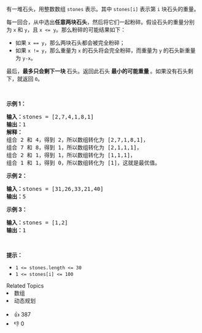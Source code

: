 <p>有一堆石头，用整数数组 <code>stones</code> 表示。其中 <code>stones[i]</code> 表示第 <code>i</code> 块石头的重量。</p>

<p>每一回合，从中选出<strong>任意两块石头</strong>，然后将它们一起粉碎。假设石头的重量分别为 <code>x</code> 和 <code>y</code>，且 <code>x <= y</code>。那么粉碎的可能结果如下：</p>

<ul>
	<li>如果 <code>x == y</code>，那么两块石头都会被完全粉碎；</li>
	<li>如果 <code>x != y</code>，那么重量为 <code>x</code> 的石头将会完全粉碎，而重量为 <code>y</code> 的石头新重量为 <code>y-x</code>。</li>
</ul>

<p>最后，<strong>最多只会剩下一块 </strong>石头。返回此石头 <strong>最小的可能重量 </strong>。如果没有石头剩下，就返回 <code>0</code>。</p>

<p> </p>

<p><strong>示例 1：</strong></p>

<pre>
<strong>输入：</strong>stones = [2,7,4,1,8,1]
<strong>输出：</strong>1
<strong>解释：</strong>
组合 2 和 4，得到 2，所以数组转化为 [2,7,1,8,1]，
组合 7 和 8，得到 1，所以数组转化为 [2,1,1,1]，
组合 2 和 1，得到 1，所以数组转化为 [1,1,1]，
组合 1 和 1，得到 0，所以数组转化为 [1]，这就是最优值。
</pre>

<p><strong>示例 2：</strong></p>

<pre>
<strong>输入：</strong>stones = [31,26,33,21,40]
<strong>输出：</strong>5
</pre>

<p><strong>示例 3：</strong></p>

<pre>
<strong>输入：</strong>stones = [1,2]
<strong>输出：</strong>1
</pre>

<p> </p>

<p><strong>提示：</strong></p>

<ul>
	<li><code>1 <= stones.length <= 30</code></li>
	<li><code>1 <= stones[i] <= 100</code></li>
</ul>
<div><div>Related Topics</div><div><li>数组</li><li>动态规划</li></div></div><br><div><li>👍 387</li><li>👎 0</li></div>